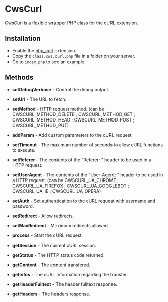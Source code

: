 CwsCurl
=======

CwsCurl is a flexible wrapper PHP class for the cURL extension.

Installation
------------

* Enable the [php_curl](http://php.net/manual/en/book.curl.php) extension.
* Copy the ``class.cws.curl.php`` file in a folder on your server.
* Go to ``index.php`` to see an example.

Methods
-------

* **setDebugVerbose** - Control the debug output.
* **setUrl** - The URL to fetch.
* **setMethod** - HTTP request method. (can be CWSCURL_METHOD_DELETE ; CWSCURL_METHOD_GET ; CWSCURL_METHOD_HEAD ; CWSCURL_METHOD_POST ; CWSCURL_METHOD_PUT)
* **addParam** - Add custom parameters to the cURL request.
* **setTimeout** - The maximum number of seconds to allow cURL functions to execute.
* **setReferer** - The contents of the "Referer: " header to be used in a HTTP request.
* **setUserAgent** - The contents of the "User-Agent: " header to be used in a HTTP request. (can be CWSCURL_UA_CHROME ; CWSCURL_UA_FIREFOX ; CWSCURL_UA_GOOGLEBOT ; CWSCURL_UA_IE ; CWSCURL_UA_OPERA)
* **setAuth** - Set authentication to the cURL request with username and password.
* **setRedirect** - Allow redirects.
* **setMaxRedirect** - Maximum redirects allowed.

* **process** - Start the cURL request.

* **getSession** - The current cURL session.
* **getStatus** - The HTTP status code returned.
* **getContent** - The content transfered.
* **getInfos** - The cURL information regarding the transfer.
* **getHeaderFulltext** - The header fulltext response.
* **getHeaders** - The headers response.
